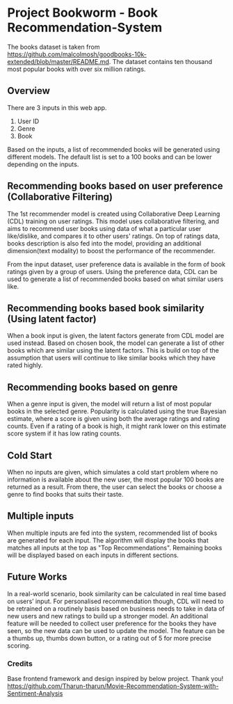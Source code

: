# Project Bookworm - Book Recommendation-System

The books dataset is taken from https://github.com/malcolmosh/goodbooks-10k-extended/blob/master/README.md. The dataset contains ten thousand most popular books with over six million ratings.

## Overview
There are 3 inputs in this web app. 
1) User ID
2) Genre
3) Book 

Based on the inputs, a list of recommended books will be generated using different models. The default list is set to a 100 books and can be lower depending on the inputs. 


## Recommending books based on user preference (Collaborative Filtering)
The 1st recommender model is created using Collaborative Deep Learning (CDL) training on user ratings. This model uses collaborative filtering, and aims to recommend user books using data of what a particular user like/dislike, and compares it to other users' ratings. On top of ratings data, books description is also fed into the model, providing an additional dimension(text modality) to boost the performance of the recommender.

From the input dataset, user preference data is available in the form of book ratings given by a group of users. Using the preference data, CDL can be used to generate a list of recommended books based on what similar users like. 


## Recommending books based book similarity (Using latent factor)
When a book input is given, the latent factors generate from CDL model are used instead. Based on chosen book, the model can generate a list of other books which are similar using the latent factors. This is build on top of the assumption that users will continue to like similar books which they have rated highly.


## Recommending books based on genre
When a genre input is given, the model will return a list of most popular books in the selected genre. Popularity is calculated using the true Bayesian estimate, where a score is given using both the average ratings and rating counts. Even if a rating of a book is high, it might rank lower on this estimate score system if it has low rating counts.


## Cold Start
When no inputs are given, which simulates a cold start problem where no information is available about the new user, the most popular 100 books are returned as a result. From there, the user can select the books or choose a genre to find books that suits their taste.
 
 
## Multiple inputs
When multiple inputs are fed into the system, recommended list of books are generated for each input. The algorithm will display the books that matches all inputs at the top as "Top Recommendations". Remaining books will be displayed based on each inputs in different sections.


## Future Works
In a real-world scenario, book similarity can be calculated in real time based on users’ input. For personalised recommendation though, CDL will need to be retrained on a routinely basis based on business needs to take in data of new users and new ratings to build up a stronger model.
An additional feature will be needed to collect user preference for the books they have seen, so the new data can be used to update the model. The feature can be a thumbs up, thumbs down button, or a rating out of 5 for more precise scoring.  



### Credits 
Base frontend framework and design inspired by below project. Thank you!
https://github.com/Tharun-tharun/Movie-Recommendation-System-with-Sentiment-Analysis


